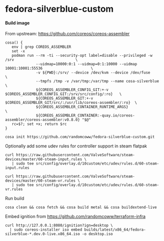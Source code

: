 # fedora-silverblue-custom

#### Build image

From upstream: https://github.com/coreos/coreos-assembler

```
cosa() {
   env | grep COREOS_ASSEMBLER
   set -x
   podman run --rm -ti --security-opt label=disable --privileged -w /srv                            \
              --uidmap=10000:0:1 --uidmap=0:1:10000 --uidmap 10001:10001:55536                      \
              -v ${PWD}:/srv/ --device /dev/kvm --device /dev/fuse                                  \
              --tmpfs /tmp -v /var/tmp:/var/tmp --name cosa-silverblue                              \
              ${COREOS_ASSEMBLER_CONFIG_GIT:+-v $COREOS_ASSEMBLER_CONFIG_GIT:/srv/src/config/:ro}   \
              ${COREOS_ASSEMBLER_GIT:+-v $COREOS_ASSEMBLER_GIT/src/:/usr/lib/coreos-assembler/:ro}  \
              ${COREOS_ASSEMBLER_CONTAINER_RUNTIME_ARGS}                                            \
              ${COREOS_ASSEMBLER_CONTAINER:-quay.io/coreos-assembler/coreos-assembler:v0.8.0} "$@"
   rc=$?; set +x; return $rc
}

cosa init https://github.com/randomcoww/fedora-silverblue-custom.git
```

Optionally add some udev rules for controller support in steam flatpak
```
curl https://raw.githubusercontent.com/ValveSoftware/steam-devices/master/60-steam-input.rules \
   | sudo tee src/config/overlay.d/10custom/etc/udev/rules.d/60-steam-input.rules

curl https://raw.githubusercontent.com/ValveSoftware/steam-devices/master/60-steam-vr.rules \
   | sudo tee src/config/overlay.d/10custom/etc/udev/rules.d/60-steam-vr.rules
```

Run build
```
cosa clean && cosa fetch && cosa build metal && cosa buildextend-live
```

Embed ignition from https://github.com/randomcoww/terraform-infra
```
curl http://127.0.0.1:8080/ignition?ign=desktop \
  | sudo coreos-installer iso embed builds/latest/x86_64/fedora-silverblue-*.dev.0-live.x86_64.iso -o desktop.iso
```